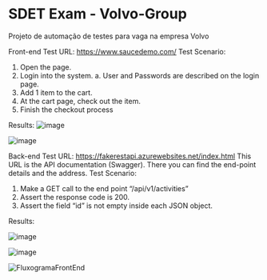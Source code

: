 # SDET Exam - Volvo-Group
Projeto de automação de testes para vaga na empresa Volvo

Front-end Test 
URL: https://www.saucedemo.com/ Test Scenario: 

1. Open the page. 
2. Login into the system. 
	a. User and Passwords are described on the login page. 
3. Add 1 item to the cart. 
4. At the cart page, check out the item. 
5. Finish the checkout process

Results:
![image](https://github.com/user-attachments/assets/182e4e7c-63d6-4f31-a396-7574f341d906)

![image](https://github.com/user-attachments/assets/2cbbc566-c8ed-44a2-908b-5e38be132a2b)

 
Back-end Test 
URL: https://fakerestapi.azurewebsites.net/index.html This URL is the API documentation (Swagger). 
There you can find the end-point details and the address. 
Test Scenario: 

1. Make a GET call to the end point “/api/v1/activities” 
2. Assert the response code is 200. 
3. Assert the field “id” is not empty inside each JSON object.

Results:
 
![image](https://github.com/user-attachments/assets/c85284d2-8817-4295-9a43-6f6c0e129473)
 
![image](https://github.com/user-attachments/assets/7a46dd0e-9215-4309-8681-8118ea7f762c)


![FluxogramaFrontEnd](https://github.com/user-attachments/assets/c2665b9b-455c-4a2f-a1ac-717a917184ed)
